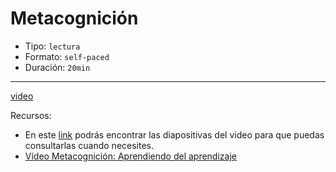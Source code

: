 # Metacognición

- Tipo: `lectura`
- Formato: `self-paced`
- Duración: `20min`

***

[video](https://youtu.be/lP7ZO5TL7zk)

Recursos: 

- En este [link](https://drive.google.com/file/d/1iCc_8GXdlWdD3CoHfvdpeCiIEz0TR5A3/view?usp=sharing)
  podrás encontrar las diapositivas del video para que puedas consultarlas
  cuando necesites.
- [Vídeo Metacognición: Aprendiendo del aprendizaje](https://bit.ly/3fR0oO3)
 
